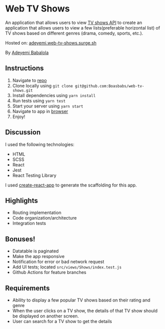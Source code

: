 # Web TV Shows

An application that allows users to view [TV shows API](http://www.tvmaze.com/api) to create 
an application that allows users to view a few lists(preferable horizontal list) of
 TV shows based on different genres (drama, comedy, sports, etc.).

Hosted on: [adeyemi.web-tv-shows.surge.sh](http://adeyemi.web-tv-shows.surge.sh)

By [Adeyemi Babalola](mailto:babalolasimeon@gmail.com)

## Instructions

1. Navigate to [repo](https://github.com/Boasbabs/web-tv-shows.git)
2. Clone locally using
   `git clone git@github.com:Boasbabs/web-tv-shows.git`
3. Install dependencies using `yarn install`
4. Run tests using `yarn test`
5. Start your server using `yarn start`
6. Navigate to app in [browser](http://localhost:3000)
7. Enjoy!

## Discussion

I used the following technologies: 
- HTML 
- SCSS 
- React
- Jest 
- React Testing Library

I used [create-react-app](https://goo.gl/26jfy4)
to generate the scaffolding for this app.

## Highlights

- Routing implementation
- Code organization/architecture 
- Integration tests

## Bonuses!

- Datatable is paginated
- Make the app responsive
- Notification for error or bad network request
- Add UI tests; located `src/views/Shows/index.test.js`
- Github Actions for feature branches

## Requirements

- Ability to display a few popular TV shows based on their rating and genre 
- When the user clicks on a TV show, the details of that TV show should be displayed on another screen.
- User can search for a TV show to get the details
